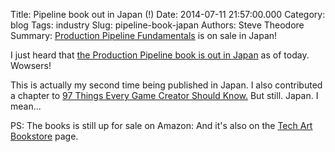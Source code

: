 Title: Pipeline book out in Japan (!)
Date: 2014-07-11 21:57:00.000
Category: blog
Tags: industry
Slug: pipeline-book-japan
Authors: Steve Theodore
Summary: [Production Pipeline Fundamentals](http://www.borndigital.co.jp/book/5160.html) is on sale in Japan!

I just heard that [the Production Pipeline book is out in Japan](http://www.borndigital.co.jp/book/5160.html) as of today. Wowsers!  
  
This is actually my second time being published in Japan. I also contributed a chapter to [97 Things Every Game Creator Should Know.](http://webcatplus.nii.ac.jp/webcatplus/details/book/25610405.html)  But still. Japan. I mean...    
  
PS:  The books is still up for sale on Amazon:  And it's also on the [Tech Art Bookstore](http://techartsurvival.blogspot.com/p/bookstore.html) page.

